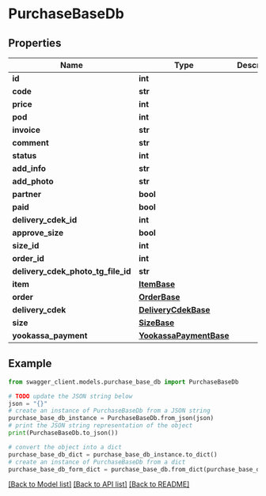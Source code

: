 # PurchaseBaseDb


## Properties

Name | Type | Description | Notes
------------ | ------------- | ------------- | -------------
**id** | **int** |  | [optional] 
**code** | **str** |  | [optional] 
**price** | **int** |  | [optional] 
**pod** | **int** |  | [optional] 
**invoice** | **str** |  | [optional] 
**comment** | **str** |  | [optional] 
**status** | **int** |  | [optional] 
**add_info** | **str** |  | [optional] 
**add_photo** | **str** |  | [optional] 
**partner** | **bool** |  | [optional] 
**paid** | **bool** |  | [optional] 
**delivery_cdek_id** | **int** |  | [optional] 
**approve_size** | **bool** |  | [optional] 
**size_id** | **int** |  | [optional] 
**order_id** | **int** |  | [optional] 
**delivery_cdek_photo_tg_file_id** | **str** |  | [optional] 
**item** | [**ItemBase**](ItemBase.md) |  | [optional] 
**order** | [**OrderBase**](OrderBase.md) |  | [optional] 
**delivery_cdek** | [**DeliveryCdekBase**](DeliveryCdekBase.md) |  | [optional] 
**size** | [**SizeBase**](SizeBase.md) |  | [optional] 
**yookassa_payment** | [**YookassaPaymentBase**](YookassaPaymentBase.md) |  | [optional] 

## Example

```python
from swagger_client.models.purchase_base_db import PurchaseBaseDb

# TODO update the JSON string below
json = "{}"
# create an instance of PurchaseBaseDb from a JSON string
purchase_base_db_instance = PurchaseBaseDb.from_json(json)
# print the JSON string representation of the object
print(PurchaseBaseDb.to_json())

# convert the object into a dict
purchase_base_db_dict = purchase_base_db_instance.to_dict()
# create an instance of PurchaseBaseDb from a dict
purchase_base_db_form_dict = purchase_base_db.from_dict(purchase_base_db_dict)
```
[[Back to Model list]](../README.md#documentation-for-models) [[Back to API list]](../README.md#documentation-for-api-endpoints) [[Back to README]](../README.md)


